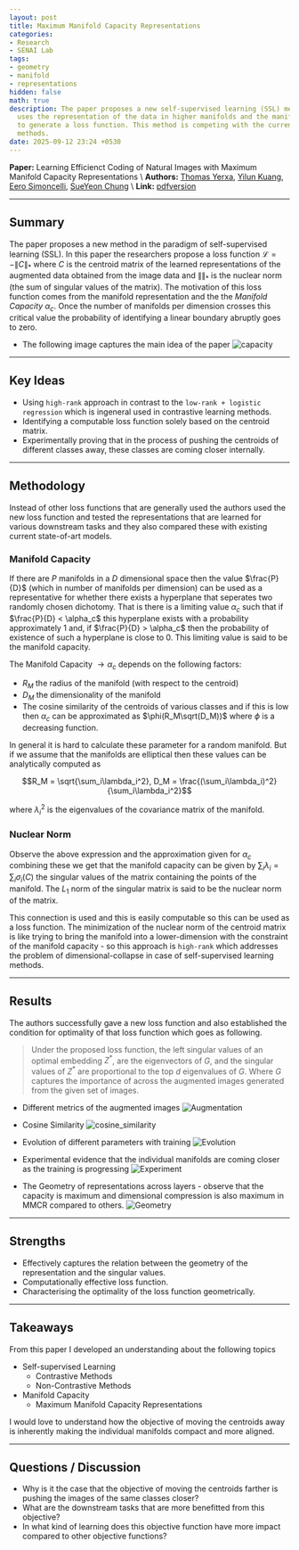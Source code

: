 ```yaml
---
layout: post
title: Maximum Manifold Capacity Representations
categories:
- Research
- SENAI Lab
tags:
- geometry
- manifold
- representations
hidden: false
math: true
description: The paper proposes a new self-supervised learning (SSL) method which
  uses the representation of the data in higher manifolds and the manifold capacity
  to generate a loss function. This method is competing with the current state-of-art
  methods.
date: 2025-09-12 23:24 +0530
---
```

**Paper:** Learning Efficienct Coding of Natural Images with Maximum Manifold Capacity Representations \\
**Authors:** [Thomas Yerxa](https://scholar.google.com/citations?user=n4Uu99gAAAAJ&hl=en), [Yilun Kuang](https://scholar.google.com/citations?hl=en&user=XvIasgEAAAAJ), [Eero Simoncelli](https://scholar.google.com/citations?hl=en&user=MplR7_cAAAAJ), [SueYeon Chung](https://scholar.google.com/citations?hl=en&user=h7yVv0QAAAAJ) \\
**Link:** [pdfversion](https://arxiv.org/abs/2303.03307)

---

## Summary

The paper proposes a new method in the paradigm of self-supervised learning (SSL). In this paper the researchers propose a loss function $\mathcal{L} = -\|C\|_*$ where $C$ is the centroid matrix of the learned representations of the augmented data obtained from the image data and $\|\|_*$ is the nuclear norm (the sum of singular values of the matrix). The motivation of this loss function comes from the manifold representation and the the *Manifold Capacity* $\alpha_c$. Once the number of manifolds per dimension crosses this critical value the probability of identifying a linear boundary abruptly goes to zero.

* The following image captures the main idea of the paper
![capacity](/assets/img/mmcr/low_cap_vs_high_cap.png)

---

## Key Ideas

- Using `high-rank` approach in contrast to the `low-rank + logistic regression` which is ingeneral used in contrastive learning methods.
- Identifying a computable loss function solely based on the centroid matrix.
- Experimentally proving that in the process of pushing the centroids of different classes away, these classes are coming closer internally.

---

## Methodology

Instead of other loss functions that are generally used the authors used the new loss function and tested the representations that are learned for various downstream tasks and they also compared these with existing current state-of-art models.

### Manifold Capacity

If there are $P$ manifolds in a $D$ dimensional space then the value $\frac{P}{D}$ (which in number of manifolds per dimension) can be used as a representative for whether there exists a hyperplane that seperates two randomly chosen dichotomy. That is there is a limiting value $\alpha_c$ such that if $\frac{P}{D} < \alpha_c$ this hyperplane exists with a probability approximately $1$ and, if $\frac{P}{D} > \alpha_c$ then the probability of existence of such a hyperplane is close to $0$. This limiting value is said to be the manifold capacity.

The Manifold Capacity $\rightarrow \alpha_c$ depends on the following factors:
- $R_M$ the radius of the manifold (with respect to the centroid)
- $D_M$ the dimensionality of the manifold
- The cosine similarity of the centroids of various classes and if this is low then $\alpha_c$ can be approximated as $\phi(R_M\sqrt(D_M))$ where $\phi$ is a decreasing function.

In general it is hard to calculate these parameter for a random manifold. But if we assume that the manifolds are elliptical then these values can be analytically computed as

$$R_M = \sqrt{\sum_i\lambda_i^2}, D_M = \frac{(\sum_i\lambda_i)^2}{\sum_i\lambda_i^2}$$

where $\lambda_i^2$ is the eigenvalues of the covariance matrix of the manifold.

### Nuclear Norm

Observe the above expression and the approximation given for $\alpha_c$ combining these we get that the manifold capacity can be given by $\sum_i\lambda_i = \sum_i\sigma_i(C)$ the singular values of the matrix containing the points of the manifold. The $L_1$ norm of the singular matrix is said to be the nuclear norm of the matrix.

This connection is used and this is easily computable so this can be used as a loss function. The minimization of the nuclear norm of the centroid matrix is like trying to bring the manifold into a lower-dimension with the constraint of the manifold capacity - so this approach is `high-rank` which addresses the problem of dimensional-collapse in case of self-supervised learning methods.

---

## Results

The authors successfully gave a new loss function and also established the condition for optimality of that loss function which goes as following.

> Under the proposed loss function, the left singular values of an optimal embedding $Z^*$, are the eigenvectors of $G$, and the singular values of $Z^*$ are proportional to the top $d$ eigenvalues of $G$. Where $G$ captures the importance of across the augmented images generated from the given set of images.

* Different metrics of the augmented images
![Augmentation](/assets/img/mmcr/augmentation.png)

* Cosine Similarity
![cosine_similarity](/assets/img/mmcr/cosine_similarity.png)

* Evolution of different parameters with training
![Evolution](/assets/img/mmcr/evolution.png)

* Experimental evidence that the individual manifolds are coming closer as the training is progressing
![Experiment](/assets/img/mmcr/experiment.png)

* The Geometry of representations across layers - observe that the capacity is maximum and dimensional compression is also maximum in MMCR compared to others.
![Geometry](/assets/img/mmcr/geometry.png)



---

## Strengths

- Effectively captures the relation between the geometry of the representation and the singular values.
- Computationally effective loss function.
- Characterising the optimality of the loss function geometrically.

---

## Takeaways

From this paper I developed an understanding about the following topics
* Self-supervised Learning
    * Contrastive Methods
    * Non-Contrastive Methods
* Manifold Capacity
    * Maximum Manifold Capacity Representations

I would love to understand how the objective of moving the centroids away is inherently making the individual manifolds compact and more aligned.

---

## Questions / Discussion

- Why is it the case that the objective of moving the centroids farther is pushing the images of the same classes closer?
- What are the downstream tasks that are more benefitted from this objective?
- In what kind of learning does this objective function have more impact compared to other objective functions?
